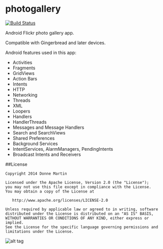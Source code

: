 photogallery
============

[![Build Status](https://travis-ci.org/donnemartin/photogallery.svg?branch=master)](https://travis-ci.org/donnemartin/photogallery)

Android Flickr photo gallery app.

Compatible with Gingerbread and later devices.

Android features used in this app:

* Activities
* Fragments
* GridViews
* Action Bars
* Intents
* HTTP
* Networking
* Threads
* XML
* Loopers
* Handlers
* HandlerThreads
* Messages and Message Handlers
* Search and SearchViews
* Shared Preferences
* Background Services
* IntentServices, AlarmManagers, PendingIntents
* Broadcast Intents and Receivers

##License

    Copyright 2014 Donne Martin

    Licensed under the Apache License, Version 2.0 (the "License");
    you may not use this file except in compliance with the License.
    You may obtain a copy of the License at

       http://www.apache.org/licenses/LICENSE-2.0

    Unless required by applicable law or agreed to in writing, software
    distributed under the License is distributed on an "AS IS" BASIS,
    WITHOUT WARRANTIES OR CONDITIONS OF ANY KIND, either express or implied.
    See the License for the specific language governing permissions and
    limitations under the License.

![alt tag](https://raw.githubusercontent.com/donnemartin/photogallery/master/src/main/res/raw/flickr.png)